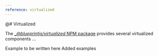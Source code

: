 ```yaml
---
reference: virtualized
---
```


@# Virtualized

The [\__@blueprintjs/virtualized_ NPM package](https://www.npmjs.com/package/@blueprintjs/virtualized)
provides several virtualized components ...


Example to be written here
Added examples
